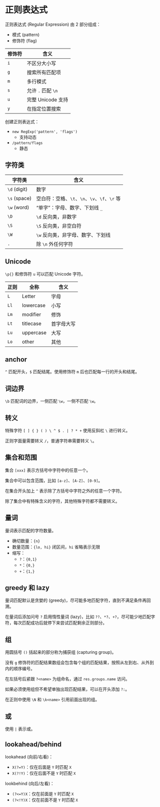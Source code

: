 # 正则表达式

正则表达式 (Regular Expression) 由 2 部分组成：

- 模式 (pattern)
- 修饰符 (flag)

| 修饰符 | 含义               |
| ------ | ------------------ |
| `i`    | 不区分大小写       |
| `g`    | 搜索所有匹配项     |
| `m`    | 多行模式           |
| `s`    | 允许 `.` 匹配 `\n` |
| `u`    | 完整 Unicode 支持  |
| `y`    | 在指定位置搜索     |

创建正则表达式：

- `new RegExp('pattern', 'flags')`
  - 支持动态
- `/pattern/flags`
  - 静态

## 字符类

| 字符类       | 含义                                          |
| ------------ | --------------------------------------------- |
| `\d` (digit) | 数字                                          |
| `\s` (space) | 空白符：空格、`\t`、`\n`、`\v`、`\f`、`\r` 等 |
| `\w` (word)  | “单字”：字母、数字、下划线 `_`                |
| `\D`         | `\d` 反向类，非数字                           |
| `\S`         | `\S` 反向类，非空白符                         |
| `\W`         | `\w` 反向类，非字母、数字、下划线             |
| `.`          | 除 `\n` 外任何字符                            |

## Unicode

`\p{}` 和修饰符 `u` 可以匹配 Unicode 字符。

| 正则 | 全称      | 含义       |
| ---- | --------- | ---------- |
| `L`  | Letter    | 字母       |
| `Ll` | lowercase | 小写       |
| `Lm` | modifier  | 修饰       |
| `Lt` | titlecase | 首字母大写 |
| `Lu` | uppercase | 大写       |
| `Lo` | other     | 其他       |

## anchor

`^` 匹配开头，`$` 匹配结尾。使用修饰符 `m` 后也匹配每一行的开头和结尾。

## 词边界

`\b` 匹配词的边界，一侧匹配 `\w`，一侧不匹配 `\w`。

## 转义

特殊字符 `[ ] { } ( ) \ ^ $ . | ? * +` 使用反斜杠 `\` 进行转义。

正则字面量需要转义 `/`，普通字符串需要转义 `\`。

## 集合和范围

集合 `[xxx]` 表示方括号中字符中的任意一个。

集合中可以包含范围，比如 `[a-z]`、`[A-Z]`、`[0-9]`。

在集合开头加上 `^` 表示除了方括号中字符之外的任意一个字符。

除了集合中有特殊含义的字符，其他特殊字符都不需要转义。

## 量词

量词表示匹配的字符数量。

- 确切数量：`{n}`
- 数量范围：`{lo, hi}` 闭区间，`hi` 省略表示无限
- 缩写：
  - `?`：`{0,1}`
  - `*`：`{0,}`
  - `+`：`{1,}`

## greedy 和 lazy

量词匹配默认是贪婪的 (greedy)，尽可能多地匹配字符，直到不满足条件再回溯。

在量词后添加问号 `?` 启用惰性量词 (lazy)，比如 `??`、`*?`、`+?`，尽可能少地匹配字符，每次匹配成功后就停下来尝试匹配剩余正则部分。

## 组

用圆括号 `()` 括起来的部分称为捕获组 (capturing group)。

没有 `g` 修饰符的匹配结果数组会包含每个组的匹配结果，按照从左到右、从外到内的顺序编号。

在左括号后紧跟 `?<name>` 为组命名，通过 `res.groups.name` 访问。

如果必须使用组但不希望单独出现匹配结果，可以在开头添加 `?:`。

在正则中使用 `\N` 和 `\k<name>` 引用前面出现的组。

## 或

使用 `|` 表示或。

## lookahead/behind

lookahead (向前/右看)：

- `X(?=Y)`：仅在后面是 `Y` 时匹配 `X`
- `X(?!Y)`：仅在后面不是 `Y` 时匹配 `X`

lookbehind (向后/左看)：

- `(?<=Y)X`：仅在前面是 `Y` 时匹配 `X`
- `(?<!Y)X`：仅在前面不是 `Y` 时匹配 `X`
